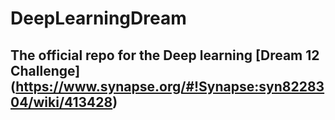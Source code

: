 # DeepLearningDream
## The official repo for the Deep learning [Dream 12 Challenge] (https://www.synapse.org/#!Synapse:syn8228304/wiki/413428)
